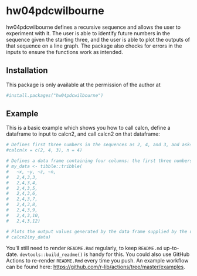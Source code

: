 
<!-- README.md is generated from README.Rmd. Please edit that file -->

# hw04pdcwilbourne

<!-- badges: start -->
<!-- badges: end -->

hw04pdcwilbourne defines a recursive sequence and allows the user to
experiment with it. The user is able to identify future numbers in the
sequence given the starting three, and the user is able to plot the
outputs of that sequence on a line graph. The package also checks for
errors in the inputs to ensure the functions work as intended.

## Installation

This package is only available at the permission of the author at

``` r
#install.packages("hw04pdcwilbourne")
```

## Example

This is a basic example which shows you how to call calcn, define a
dataframe to input to calcn2, and call calcn2 on that dataframe:

``` r
# Defines first three numbers in the sequences as 2, 4, and 3, and asks to find the 4th number in the sequence.
#calcn(x = c(2, 4, 3), n = 4)

# Defines a data frame containing four columns: the first three numbers in the sequence, and then the number to find in the sequence
# my_data <- tibble::tribble(
#   ~x, ~y, ~z, ~n,
#   2,4,3,3,
#   2,4,3,4,
#   2,4,3,5,
#   2,4,3,6,
#   2,4,3,7,
#   2,4,3,8,
#   2,4,3,9,
#   2,4,3,10,
#   2,4,3,12)

# Plots the output values generated by the data frame supplied by the user
# calcn2(my_data)
```

You’ll still need to render `README.Rmd` regularly, to keep `README.md`
up-to-date. `devtools::build_readme()` is handy for this. You could also
use GitHub Actions to re-render `README.Rmd` every time you push. An
example workflow can be found here:
<https://github.com/r-lib/actions/tree/master/examples>.
